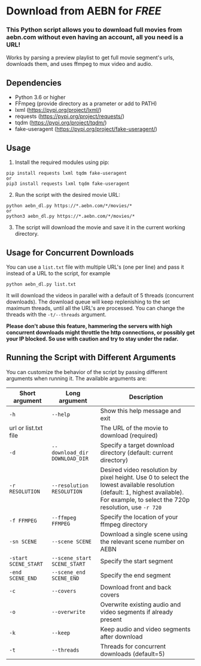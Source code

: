 # Download from AEBN for *FREE*

### This Python script allows you to download full movies from aebn.com without even having an account, all you need is a URL!  
Works by parsing a preview playlist to get full movie segment's urls, downloads them, and uses ffmpeg to mux video and audio.

## Dependencies
- Python 3.6 or higher
- FFmpeg (provide directory as a prameter or add to PATH)
- lxml (https://pypi.org/project/lxml/)
- requests (https://pypi.org/project/requests/)
- tqdm (https://pypi.org/project/tqdm/)
- fake-useragent (https://pypi.org/project/fake-useragent/)

## Usage

1. Install the required modules using pip:

```
pip install requests lxml tqdm fake-useragent
or
pip3 install requests lxml tqdm fake-useragent
```
2. Run the script with the desired movie URL:
```
python aebn_dl.py https://*.aebn.com/*/movies/*
or
python3 aebn_dl.py https://*.aebn.com/*/movies/*
```

3. The script will download the movie and save it in the current working directory.

## Usage for Concurrent Downloads
You can use a `list.txt` file with multiple URL's (one per line) and pass it instead of a URL to the script, for example
```
python aebn_dl.py list.txt
```
It will download the videos in parallel with a default of 5 threads (concurrent downloads). The download queue will keep replenishing to the set maximum threads, until all the URL's are processed. You can change the threads with the `-t/--threads` argument.

**Please don't abuse this feature, hammering the servers with high concurrent downloads might throttle the http connections, or possibly get your IP blocked. So use with caution and try to stay under the radar.**

## Running the Script with Different Arguments

You can customize the behavior of the script by passing different arguments when running it. The available arguments are:

| Short argument | Long argument| Description |
| --- | --- | --- |
|`-h` | `--help` | Show this help message and exit |
|url or list.txt file | | The URL of the movie to download (required) |
|`-d` | `--download_dir DOWNLOAD_DIR` | Specify a target download directory (default: current directory) |
|`-r RESOLUTION` | `--resolution RESOLUTION` | Desired video resolution by pixel height. Use 0 to select the lowest available resolution (default: 1, highest available). For example, to select the 720p resolution, use `-r 720` |
|`-f FFMPEG` | `--ffmpeg FFMPEG` | Specify the location of your ffmpeg directory |
|`-sn SCENE` | `--scene SCENE` | Download a single scene using the relevant scene number on AEBN |
|`-start SCENE_START` | `--scene_start SCENE_START` | Specify the start segment |
|`-end SCENE_END` | `--scene_end SCENE_END` | Specify the end segment |
|`-c` | `--covers` | Download front and back covers |
|`-o` | `--overwrite` | Overwrite existing audio and video segments if already present |
|`-k` | `--keep` | Keep audio and video segments after download |
|`-t` | `--threads` | Threads for concurrent downloads (default=5) |
